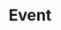---
# This topic lives at
# https://digital.gov/topics/event

# Topic Title
title: "Event"

# description — keep it short and clear
# summary: ""

# Weight
weight: 1

# For more information on managing topics,
# see https://github.com/GSA/digitalgov.gov/wiki/topics
---
